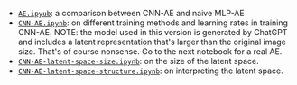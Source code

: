 - [`AE.ipyub`](AE.ipynb): a comparison between CNN-AE and naive MLP-AE
- [`CNN-AE.ipynb`](CNN-AE.ipynb): on different training methods and learning rates in training CNN-AE. 
  NOTE: the model used in this version is generated by ChatGPT and includes a latent representation that's larger than the original image size.
  That's of course nonsense.
  Go to the next notebook for a real AE.
- [`CNN-AE-latent-space-size.ipynb`](CNN-AE-latent-space-size.ipynb): on the size of the latent space.
- [`CNN-AE-latent-space-structure.ipynb`](CNN-AE-latent-space-structure.ipynb): on interpreting the latent space.